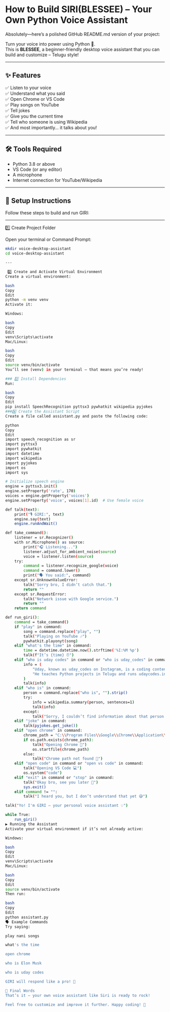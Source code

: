 # How to Build SIRI(BLESSEE) – Your Own Python Voice Assistant
Absolutely—here’s a polished GitHub README.md version of your project:

Turn your voice into power using Python 🐍.  
This is **BLESSEE**, a beginner-friendly desktop voice assistant that you can build and customize – Telugu style!

---

## ✨ Features

✅ Listen to your voice  
✅ Understand what you said  
✅ Open Chrome or VS Code  
✅ Play songs on YouTube  
✅ Tell jokes  
✅ Give you the current time  
✅ Tell who someone is using Wikipedia  
✅ And most importantly… it talks about you!

---

## 🛠️ Tools Required

- Python 3.8 or above
- VS Code (or any editor)
- A microphone
- Internet connection for YouTube/Wikipedia

---

## 🚀 Setup Instructions

Follow these steps to build and run GIRI:

---

1️⃣ Create Project Folder

Open your terminal or Command Prompt:

```bash
mkdir voice-desktop-assistant
cd voice-desktop-assistant

---

 2️⃣ Create and Activate Virtual Environment
Create a virtual environment:

bash
Copy
Edit
python -m venv venv
Activate it:

Windows:

bash
Copy
Edit
venv\Scripts\activate
Mac/Linux:

bash
Copy
Edit
source venv/bin/activate
You’ll see (venv) in your terminal – that means you’re ready!

### 3️⃣ Install Dependencies
Run:

bash
Copy
Edit
pip install SpeechRecognition pyttsx3 pywhatkit wikipedia pyjokes
###4️⃣ Create the Assistant Script
Create a file called assistant.py and paste the following code:

python
Copy
Edit
import speech_recognition as sr
import pyttsx3
import pywhatkit
import datetime
import wikipedia
import pyjokes
import os
import sys

# Initialize speech engine
engine = pyttsx3.init()
engine.setProperty('rate', 170)
voices = engine.getProperty('voices')
engine.setProperty('voice', voices[1].id)  # Use female voice

def talk(text):
    print("🎙️ GIRI:", text)
    engine.say(text)
    engine.runAndWait()

def take_command():
    listener = sr.Recognizer()
    with sr.Microphone() as source:
        print("🎧 Listening...")
        listener.adjust_for_ambient_noise(source)
        voice = listener.listen(source)
    try:
        command = listener.recognize_google(voice)
        command = command.lower()
        print("🗣️ You said:", command)
    except sr.UnknownValueError:
        talk("Sorry bro, I didn’t catch that.")
        return ""
    except sr.RequestError:
        talk("Network issue with Google service.")
        return ""
    return command

def run_giri():
    command = take_command()
    if "play" in command:
        song = command.replace("play", "")
        talk("Playing on YouTube 🎶")
        pywhatkit.playonyt(song)
    elif "what's the time" in command:
        time = datetime.datetime.now().strftime('%I:%M %p')
        talk(f"It’s {time} ⏰")
    elif "who is uday codes" in command or "who is uday_codes" in command:
        info = (
            "Uday, known as uday_codes on Instagram, is a coding content creator. "
            "He teaches Python projects in Telugu and runs udaycodes.in 💻"
        )
        talk(info)
    elif "who is" in command:
        person = command.replace("who is", "").strip()
        try:
            info = wikipedia.summary(person, sentences=1)
            talk(info)
        except:
            talk("Sorry, I couldn’t find information about that person.")
    elif "joke" in command:
        talk(pyjokes.get_joke())
    elif "open chrome" in command:
        chrome_path = "C:\\Program Files\\Google\\Chrome\\Application\\chrome.exe"
        if os.path.exists(chrome_path):
            talk("Opening Chrome 🚀")
            os.startfile(chrome_path)
        else:
            talk("Chrome path not found 😬")
    elif "open code" in command or "open vs code" in command:
        talk("Opening VS Code 💻")
        os.system("code")
    elif "exit" in command or "stop" in command:
        talk("Okay bro, see you later 👋")
        sys.exit()
    elif command != "":
        talk("I heard you, but I don’t understand that yet 😅")

talk("Yo! I'm GIRI – your personal voice assistant 💡")

while True:
    run_giri()
▶️ Running the Assistant
Activate your virtual environment if it’s not already active:

Windows:

bash
Copy
Edit
venv\Scripts\activate
Mac/Linux:

bash
Copy
Edit
source venv/bin/activate
Then run:

bash
Copy
Edit
python assistant.py
🗣️ Example Commands
Try saying:

play nani songs

what's the time

open chrome

who is Elon Musk

who is uday codes

GIRI will respond like a pro! 🤖

🎁 Final Words
That’s it – your own voice assistant like Siri is ready to rock!

Feel free to customize and improve it further. Happy coding! 🌟
